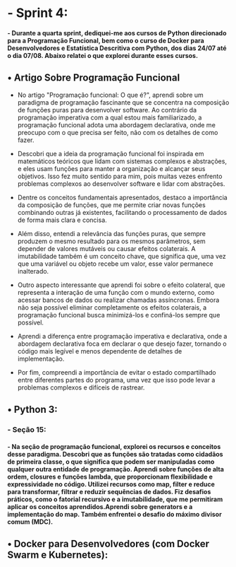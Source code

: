 <h1>- Sprint 4:</h1>
<h4>- Durante a quarta sprint, dediquei-me aos cursos de Python direcionado para a Programação Funcional, bem como o curso de Docker para Desenvolvedores e Estatística Descritiva com Python, dos dias 24/07 até o dia 07/08. Abaixo relatei o que explorei durante esses cursos. </h4>


<h2>• Artigo Sobre Programação Funcional</h2>

- No artigo "Programação funcional: O que é?", aprendi sobre um paradigma de programação fascinante que se concentra na composição de funções puras para desenvolver software. Ao contrário da programação imperativa com a qual estou mais familiarizado, a programação funcional adota uma abordagem declarativa, onde me preocupo com o que precisa ser feito, não com os detalhes de como fazer.

- Descobri que a ideia da programação funcional foi inspirada em matemáticos teóricos que lidam com sistemas complexos e abstrações, e eles usam funções para manter a organização e alcançar seus objetivos. Isso fez muito sentido para mim, pois muitas vezes enfrento problemas complexos ao desenvolver software e lidar com abstrações.

- Dentre os conceitos fundamentais apresentados, destaco a importância da composição de funções, que me permite criar novas funções combinando outras já existentes, facilitando o processamento de dados de forma mais clara e concisa.

- Além disso, entendi a relevância das funções puras, que sempre produzem o mesmo resultado para os mesmos parâmetros, sem depender de valores mutáveis ou causar efeitos colaterais. A imutabilidade também é um conceito chave, que significa que, uma vez que uma variável ou objeto recebe um valor, esse valor permanece inalterado.

- Outro aspecto interessante que aprendi foi sobre o efeito colateral, que representa a interação de uma função com o mundo externo, como acessar bancos de dados ou realizar chamadas assíncronas. Embora não seja possível eliminar completamente os efeitos colaterais, a programação funcional busca minimizá-los e confiná-los sempre que possível.

- Aprendi a diferença entre programação imperativa e declarativa, onde a abordagem declarativa foca em declarar o que desejo fazer, tornando o código mais legível e menos dependente de detalhes de implementação.

- Por fim, compreendi a importância de evitar o estado compartilhado entre diferentes partes do programa, uma vez que isso pode levar a problemas complexos e difíceis de rastrear. </h4>


<h2>• Python 3:</h2>

<h3>- Seção 15:</h3>
<h4>- Na seção de programação funcional, explorei os recursos e conceitos desse paradigma. Descobri que as funções são tratadas como cidadãos de primeira classe, o que significa que podem ser manipuladas como qualquer outra entidade de programação. Aprendi sobre funções de alta ordem, closures e funções lambda, que proporcionam flexibilidade e expressividade no código. Utilizei recursos como map, filter e reduce para transformar, filtrar e reduzir sequências de dados. Fiz desafios práticos, como o fatorial recursivo e a imutabilidade, que me permitiram aplicar os conceitos aprendidos.Aprendi sobre generators e a implementação do map. Também enfrentei o desafio do máximo divisor comum (MDC).</h4>

<h2>• Docker para Desenvolvedores (com Docker Swarm e Kubernetes):</h2>